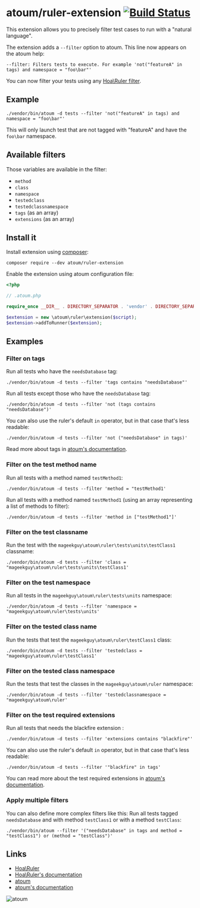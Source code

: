 # atoum/ruler-extension [![Build Status](https://travis-ci.org/atoum/ruler-extension.svg?branch=master)](https://travis-ci.org/atoum/ruler-extension)

This extension allows you to precisely filter test cases to run with a "natural language".

The extension adds a `--filter` option to atoum. This line now appears on the atoum help:

```
--filter: Filters tests to execute. For example 'not("featureA" in tags) and namespace = "foo\bar"'
```

You can now filter your tests using any [Hoa\Ruler filter](https://github.com/hoaproject/Ruler).


## Example

```
./vendor/bin/atoum -d tests --filter 'not("featureA" in tags) and namespace = "foo\bar"'
```

This will only launch test that are not tagged with "featureA" and have the `foo\bar` namespace.


## Available filters

Those variables are available in the filter:

* `method`
* `class`
* `namespace`
* `testedclass`
* `testedclassnamespace`
* `tags` (as an array)
* `extensions` (as an array)


## Install it

Install extension using [composer](https://getcomposer.org):

```
composer require --dev atoum/ruler-extension
```

Enable the extension using atoum configuration file:

```php
<?php

// .atoum.php

require_once __DIR__ . DIRECTORY_SEPARATOR . 'vendor' . DIRECTORY_SEPARATOR . 'autoload.php';

$extension = new \atoum\ruler\extension($script);
$extension->addToRunner($extension);
```


## Examples


### Filter on tags

Run all tests who have the `needsDatabase` tag:

```
./vendor/bin/atoum -d tests --filter 'tags contains "needsDatabase"'
```

Run all tests except those who have the `needsDatabase` tag:

```
./vendor/bin/atoum -d tests --filter 'not (tags contains "needsDatabase")'
```

You can also use the ruler's default `in` operator, but in that case that's less readable:

```
./vendor/bin/atoum -d tests --filter 'not ("needsDatabase" in tags)'
```

Read more about tags in [atoum's documentation](http://docs.atoum.org/en/latest/launch_test.html?highlight=tags#tags).


### Filter on the test method name

Run all tests with a method named `testMethod1`:

```
./vendor/bin/atoum -d tests --filter 'method = "testMethod1'
```

Run all tests with a method named `testMethod1` (using an array representing a list of methods to filter):

```
./vendor/bin/atoum -d tests --filter 'method in ["testMethod1"]'
```


### Filter on the test classname

Run the test with the `mageekguy\atoum\ruler\tests\units\testClass1` classname:

```
./vendor/bin/atoum -d tests --filter 'class = "mageekguy\atoum\ruler\tests\units\testClass1'
```


### Filter on the test namespace

Run all tests in the `mageekguy\atoum\ruler\tests\units` namespace:

```
./vendor/bin/atoum -d tests --filter 'namespace = "mageekguy\atoum\ruler\tests\units'
```


### Filter on the tested class name

Run the tests that test the `mageekguy\atoum\ruler\testClass1` class:

```
./vendor/bin/atoum -d tests --filter 'testedclass = "mageekguy\atoum\ruler\testClass1'
```


### Filter on the tested class namespace

Run the tests that test the classes in the `mageekguy\atoum\ruler` namespace:

```
./vendor/bin/atoum -d tests --filter 'testedclassnamespace = "mageekguy\atoum\ruler'
```


### Filter on the test required extensions

Run all tests that needs the blackfire extension :

```
./vendor/bin/atoum -d tests --filter 'extensions contains "blackfire"'
```

You can also use the ruler's default `in` operator, but in that case that's less readable:

```
./vendor/bin/atoum -d tests --filter '"blackfire" in tags'
```

You can read more about the test required extensions in [atoum's documentation](http://docs.atoum.org/en/latest/written_help.html#php-extensions).


### Apply multiple filters


You can also define more complex filters like this: Run all tests tagged `needsDatabase` and with method `testClass1` or with a method `testClass`:

```
./vendor/bin/atoum --filter '("needsDatabase" in tags and method = "testClass1") or (method = "testClass")'
```

## Links

* [Hoa\Ruler](https://github.com/hoaproject/Ruler)
* [Hoa\Ruler's documentation](http://hoa-project.net/En/Literature/Hack/Ruler.html)
* [atoum](http://atoum.org)
* [atoum's documentation](http://docs.atoum.org)


![atoum](http://atoum.org/images/logo/atoum.png)
